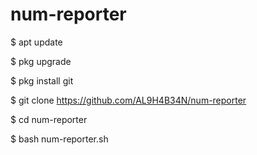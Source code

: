 # num-reporter

$ apt update

$ pkg upgrade

$ pkg install git

$ git clone https://github.com/AL9H4B34N/num-reporter

$ cd num-reporter

$ bash num-reporter.sh
